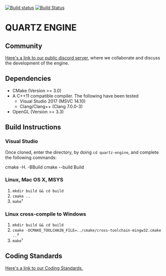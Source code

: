 [![Build status](https://ci.appveyor.com/api/projects/status/ryoqb5xj56jq0e04?svg=true)](https://ci.appveyor.com/project/GentenStudios/quartz-engine) [![Build Status](https://travis-ci.org/GentenStudios/quartz-engine.svg?branch=develop)](https://travis-ci.org/GentenStudios/quartz-engine)
# QUARTZ ENGINE

## Community
[Here's a link to our public discord server](https://discord.gg/XRttqAm), where we collaborate and discuss the development of the engine.

## Dependencies

- CMake (Version >= 3.0)
- A C++11 compatible compiler. The following have been tested
  - Visual Studio 2017 (MSVC 14.10)
  - Clang/Clang++ (Clang 7.0.0-3)
- OpenGL (Version >= 3.3)

## Build Instructions
### Visual Studio

Once cloned, enter the directory, by doing `cd quartz-engine`, and complete the following commands:

<dl>
cmake -H. -BBuild
cmake --build Build
</dl>

### Linux, Mac OS X, MSYS

  1. `mkdir build && cd build`
  2. `cmake ..`
  3. `make`¹

### Linux cross-compile to Windows

  1. `mkdir build && cd build`
  2. `cmake -DCMAKE_TOOLCHAIN_FILE=../cmake/cross-toolchain-mingw32.cmake ..`²
  3. `make`¹

## Coding Standards

[Here's a link to our Coding Standards.](https://github.com/GentenStudios/Genten/wiki/Development-Home)

